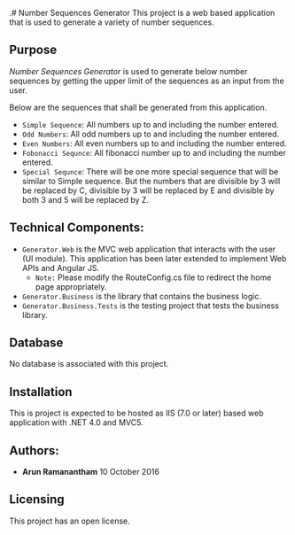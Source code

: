 .# Number Sequences Generator
This project is a web based application that is used to generate a variety of number sequences.

## Purpose

*Number Sequences Generator* is used to generate below number sequences by getting the upper limit of the sequences as an input from the user.

Below are the sequences that shall be generated from this application.

* `Simple Sequence`: All numbers up to and including the number entered.
* `Odd Numbers`: All odd numbers up to and including the number entered.
* `Even Numbers`: All even numbers up to and including the number entered.
* `Fobonacci Sequnce`: All fibonacci number up to and including the number entered.
* `Special Sequnce`: There will be one more special sequence that will be similar to Simple sequence. But the numbers that are divisible by 3 will be replaced by C, divisible by 3 will be replaced by E and divisible by both 3 and 5 will be replaced by Z.


## Technical Components:

* `Generator.Web` is the MVC web application that interacts with the user (UI module). This application has been later extended to implement Web APIs and Angular JS. 
    *  `Note:` Please modify the RouteConfig.cs file to redirect the home page appropriately. 
* `Generator.Business` is the library that contains the business logic.
* `Generator.Business.Tests` is the testing project that tests the business library.

## Database

No database is associated with this project.

## Installation

This is project is expected to be hosted as IIS (7.0 or later) based web application with .NET 4.0 and MVC5. 

## Authors:

* **Arun Ramanantham**   10 October 2016

## Licensing

This project has an open license.
